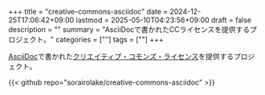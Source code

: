 +++
title = "creative-commons-asciidoc"
date = 2024-12-25T17:06:42+09:00
lastmod = 2025-05-10T04:23:56+09:00
draft = false
description = ""
summary = "AsciiDocで書かれたCCライセンスを提供するプロジェクト。"
categories = [""]
tags = [""]
+++

[AsciiDoc](https://asciidoc.org/)で書かれた[クリエイティブ・コモンズ・ライセンス](https://creativecommons.org/share-your-work/cclicenses/)を提供するプロジェクト。

{{< github repo="sorairolake/creative-commons-asciidoc" >}}
